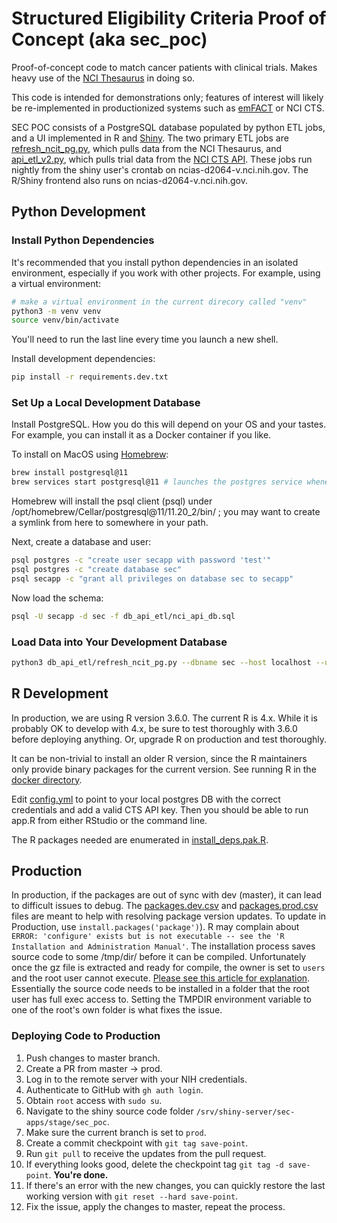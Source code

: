 # Structured Eligibility Criteria Proof of Concept (aka sec_poc)

Proof-of-concept code to match cancer patients with clinical trials. Makes heavy use of the [NCI Thesaurus](https://ncithesaurus.nci.nih.gov/ncitbrowser/) in doing so.

This code is intended for demonstrations only; features of interest will likely be re-implemented in productionized systems such as [emFACT](https://em-fact.com/) or NCI CTS.

SEC POC consists of a PostgreSQL database populated by python ETL jobs, and a UI implemented in R and [Shiny](https://shiny.posit.co/). The two primary ETL jobs are [refresh_ncit_pg.py](https://github.com/CBIIT/sec_poc/blob/master/db_api_etl/refresh_ncit_pg.py), which pulls data from the NCI Thesaurus, and [api_etl_v2.py](https://github.com/CBIIT/sec_poc/blob/master/db_api_etl/api_etl_v2.py), which pulls trial data from the [NCI CTS API](https://clinicaltrialsapi.cancer.gov/). These jobs run nightly from the shiny user's crontab on ncias-d2064-v.nci.nih.gov. The R/Shiny frontend also runs on ncias-d2064-v.nci.nih.gov.

## Python Development

### Install Python Dependencies

It's recommended that you install python dependencies in an isolated environment, especially if you work with other projects. For example, using a virtual environment:

```bash
# make a virtual environment in the current direcory called "venv"
python3 -m venv venv
source venv/bin/activate
```

You'll need to run the last line every time you launch a new shell.

Install development dependencies:

```bash
pip install -r requirements.dev.txt
```

### Set Up a Local Development Database

Install PostgreSQL. How you do this will depend on your OS and your tastes. For example, you can install it as a Docker container if you like.

To install on MacOS using [Homebrew](https://brew.sh/):

```bash
brew install postgresql@11
brew services start postgresql@11 # launches the postgres service whenever your computer launches
```

Homebrew will install the psql client (psql) under /opt/homebrew/Cellar/postgresql@11/11.20_2/bin/ ; you may want to create a symlink from here to somewhere in your path.

Next, create a database and user:

```bash
psql postgres -c "create user secapp with password 'test'"
psql postgres -c "create database sec"
psql secapp -c "grant all privileges on database sec to secapp"
```

Now load the schema:

```bash
psql -U secapp -d sec -f db_api_etl/nci_api_db.sql
```

### Load Data into Your Development Database

```bash
python3 db_api_etl/refresh_ncit_pg.py --dbname sec --host localhost --user secapp --password test --port 5432 --use_evs_api_for_pref_name
```

## R Development

In production, we are using R version 3.6.0. The current R is 4.x. While it is probably OK to develop with 4.x, be sure to test thoroughly with 3.6.0 before deploying anything. Or, upgrade R on production and test thoroughly.

It can be non-trivial to install an older R version, since the R maintainers only provide binary packages for the current version. See running R in the [docker directory](./docker/R/oel8/Dockerfile).

Edit [config.yml](config.yml) to point to your local postgres DB with the correct credentials and add a valid CTS API key. Then you should be able to run app.R from either RStudio or the command line.

The R packages needed are enumerated in [install_deps.pak.R](./docker/R/files/install_deps.pak.R).

## Production

In production, if the packages are out of sync with dev (master), it can lead to difficult issues to debug. The [packages.dev.csv](packages.dev.csv) and [packages.prod.csv](packages.prod.csv) files are meant to help with resolving package version updates. To update in Production, use `install.packages('package')`). R may complain about `ERROR: 'configure' exists but is not executable -- see the 'R Installation and Administration Manual'`. The installation process saves source code to some /tmp/dir/ before it can be compiled. Unfortunately once the gz file is extracted and ready for compile, the owner is set to `users` and the root user cannot execute. [Please see this article for explanation](https://vsoch.github.io/2013/install-r-packages-that-require-compilation-on-linux-without-sudo/). Essentially the source code needs to be installed in a folder that the root user has full exec access to. Setting the TMPDIR environment variable to one of the root's own folder is what fixes the issue.

### Deploying Code to Production

1. Push changes to master branch.
2. Create a PR from master -> prod.
3. Log in to the remote server with your NIH credentials.
4. Authenticate to GitHub with `gh auth login`.
5. Obtain `root` access with `sudo su`.
6. Navigate to the shiny source code folder `/srv/shiny-server/sec-apps/stage/sec_poc`.
7. Make sure the current branch is set to `prod`.
8. Create a commit checkpoint with `git tag save-point`.
9. Run `git pull` to receive the updates from the pull request.
10. If everything looks good, delete the checkpoint tag `git tag -d save-point`. **You're done.**
11. If there's an error with the new changes, you can quickly restore the last working version with `git reset --hard save-point`.
12. Fix the issue, apply the changes to master, repeat the process.

